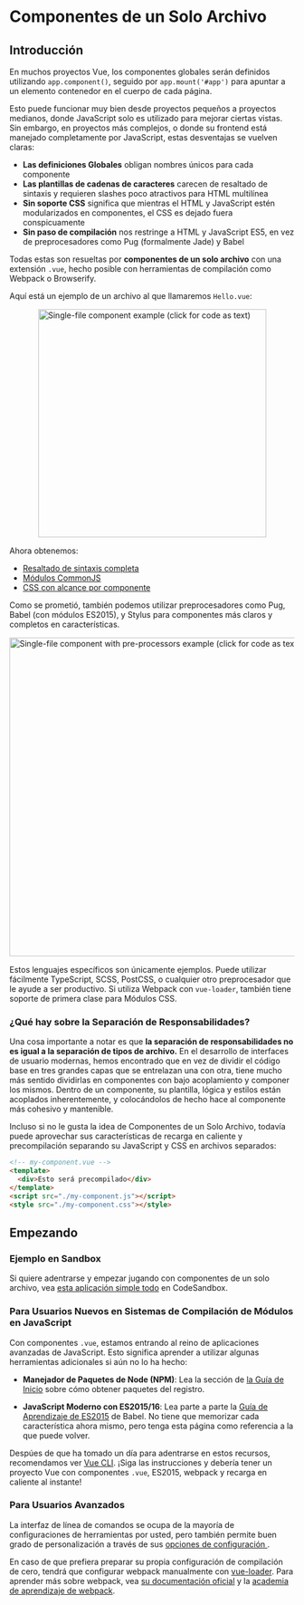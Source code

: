 # Componentes de un Solo Archivo

## Introducción

En muchos proyectos Vue, los componentes globales serán definidos utilizando `app.component()`, seguido por `app.mount('#app')` para apuntar a un elemento contenedor en el cuerpo de cada página.

Esto puede funcionar muy bien desde proyectos pequeños a proyectos medianos, donde JavaScript solo es utilizado para mejorar ciertas vistas. Sin embargo, en proyectos más complejos, o donde su frontend está manejado completamente por JavaScript, estas desventajas se vuelven claras:

- **Las definiciones Globales** obligan nombres únicos para cada componente
- **Las plantillas de cadenas de caracteres** carecen de resaltado de sintaxis y requieren slashes poco atractivos para HTML multilínea
- **Sin soporte CSS** significa que mientras el HTML y JavaScript estén modularizados en componentes, el CSS es dejado fuera conspicuamente
- **Sin paso de compilación** nos restringe a HTML y JavaScript ES5, en vez de preprocesadores como Pug (formalmente Jade) y Babel

Todas estas son resueltas por **componentes de un solo archivo** con una extensión `.vue`, hecho posible con herramientas de compilación como Webpack o Browserify.

Aquí está un ejemplo de un archivo al que llamaremos `Hello.vue`:

<a href="https://codepen.io/team/Vue/pen/3de13b5cd0133df4ecf307b6cf2c5f94" target="_blank" rel="noopener noreferrer"><img src="/images/sfc.png" width="403" alt="Single-file component example (click for code as text)" style="display: block; margin: 15px auto; max-width: 100%"></a>

Ahora obtenemos:

- [Resaltado de sintaxis completa](https://github.com/vuejs/awesome-vue#source-code-editing)
- [Módulos CommonJS](https://webpack.js.org/concepts/modules/#what-is-a-webpack-module)
- [CSS con alcance por componente](https://vue-loader.vuejs.org/en/features/scoped-css.html)

Como se prometió, también podemos utilizar preprocesadores como Pug, Babel (con módulos ES2015), y Stylus para componentes más claros y completos en características.

<a href="https://codesandbox.io/s/vue-single-file-component-with-pre-processors-mr3ik?file=/src/App.vue" target="_blank" rel="noopener noreferrer"><img src="/images/sfc-with-preprocessors.png" width="563" alt="Single-file component with pre-processors example (click for code as text)" style="display: block; margin: 15px auto; max-width: 100%"></a>

Estos lenguajes específicos son únicamente ejemplos. Puede utilizar fácilmente TypeScript, SCSS, PostCSS, o cualquier otro preprocesador que le ayude a ser productivo. Si utiliza Webpack con `vue-loader`, también tiene soporte de primera clase para Módulos CSS.

### ¿Qué hay sobre la Separación de Responsabilidades?

Una cosa importante a notar es que **la separación de responsabilidades no es igual a la separación de tipos de archivo.** En el desarrollo de interfaces de usuario modernas, hemos encontrado que en vez de dividir el código base en tres grandes capas que se entrelazan una con otra, tiene mucho más sentido dividirlas en componentes con bajo acoplamiento y componer los mismos. Dentro de un componente, su plantilla, lógica y estilos están acoplados inherentemente, y colocándolos de hecho hace al componente más cohesivo y mantenible.

Incluso si no le gusta la idea de Componentes de un Solo Archivo, todavía puede aprovechar sus características de recarga en caliente y precompilación separando su JavaScript y CSS en archivos separados:

``` html
<!-- my-component.vue -->
<template>
  <div>Esto será precompilado</div>
</template>
<script src="./my-component.js"></script>
<style src="./my-component.css"></style>
```

## Empezando

### Ejemplo en Sandbox

Si quiere adentrarse y empezar jugando con componentes de un solo archivo, vea [esta aplicación simple todo](https://codesandbox.io/s/vue-todo-list-app-with-single-file-component-vzkl3?file=/src/App.vue) en CodeSandbox.

### Para Usuarios Nuevos en Sistemas de Compilación de Módulos en JavaScript

Con componentes `.vue`, estamos entrando al reino de aplicaciones avanzadas de JavaScript. Esto significa aprender a utilizar algunas herramientas adicionales si aún no lo ha hecho:

- **Manejador de Paquetes de Node (NPM)**: Lea la sección de [la Guía de Inicio](https://docs.npmjs.com/packages-and-modules/getting-packages-from-the-registry) sobre cómo obtener paquetes del registro.

- **JavaScript Moderno con ES2015/16**: Lea parte a parte la [Guía de Aprendizaje de ES2015](https://babeljs.io/docs/en/learn) de Babel. No tiene que memorizar cada característica ahora mismo, pero tenga esta página como referencia a la que puede volver.

Despúes de que ha tomado un día para adentrarse en estos recursos, recomendamos ver [Vue CLI](https://cli.vuejs.org/). ¡Siga las instrucciones y debería tener un proyecto Vue con componentes `.vue`, ES2015, webpack y recarga en caliente al instante!

### Para Usuarios Avanzados

La interfaz de línea de comandos se ocupa de la mayoría de configuraciones de herramientas por usted, pero también permite buen grado de personalización a través de sus [opciones de configuración ](https://cli.vuejs.org/config/).

En caso de que prefiera preparar su propia configuración de compilación de cero, tendrá que configurar webpack manualmente con [vue-loader](https://vue-loader.vuejs.org). Para aprender más sobre webpack, vea [su documentación oficial](https://webpack.js.org/configuration/) y la [academia de aprendizaje de webpack](https://webpack.academy/p/the-core-concepts).
